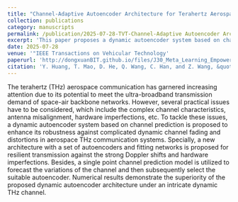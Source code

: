 ```yaml
---
title: "Channel-Adaptive Autoencoder Architecture for Terahertz Aerospace Communications"
collection: publications
category: manuscripts
permalink: /publication/2025-07-28-TVT-Channel-Adaptive Autoencoder Architecture for Terahertz Aerospace Communications-number-32
excerpt: 'This paper proposes a dynamic autoencoder system based on channel prediction to enhance its robustness against complicated dynamic channel fading and distortions in aerospace THz communication systems.'
date: 2025-07-28
venue: '"IEEE Transactions on Vehicular Technology'
paperurl: 'http://dongxuanBIT.github.io/files/J30_Meta_Learning_Empowered_Receiver_Design_for_MIMO_OFDM_System_under_HPA_Nonlinearity.pdf'
citation: 'Y. Huang, T. Mao, D. He, Q. Wang, C. Han, and Z. Wang, &quot;Channel-Adaptive Autoencoder Architecture for Terahertz Aerospace Communications,&quot; <i>IEEE Trans. Veh. Technol.</i>, Early Access, Aug. 2025.'
---
```


The terahertz (THz) aerospace communication has garnered increasing attention due to its potential to meet the ultra-broadband transmission demand of space-air backbone networks. However, several practical issues have to be considered, which include the complex channel characteristics, antenna misalignment, hardware imperfections, etc. To tackle these issues, a dynamic autoencoder system based on channel prediction is proposed to enhance its robustness against complicated dynamic channel fading and distortions in aerospace THz communication systems. Specially, a new architecture with a set of autoencoders and fitting networks is proposed for resilient transmission against the strong Doppler shifts and hardware imperfections. Besides, a single point channel prediction model is utilized to forecast the variations of the channel and then subsequently select the suitable autoencoder. Numerical results demonstrate the superiority of the proposed dynamic autoencoder architecture under an intricate dynamic THz channel.
